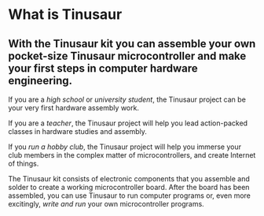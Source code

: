 # What is Tinusaur 

## With the Tinusaur kit you can assemble your own pocket-size Tinusaur microcontroller and make your first steps in computer hardware engineering.

If you are a _high school_ or _university student_, the Tinusaur project can be your very first hardware assembly work.

If you are a _teacher_, the Tinusaur project will help you lead action-packed classes in hardware studies and assembly.

If you _run a hobby club_, the Tinusaur project will help you immerse your club members in the complex matter of microcontrollers, and create Internet of things.

The Tinusaur kit consists of electronic components that you assemble and solder to create a working microcontroller board. After the board has been assembled, you can use Tinusaur to run computer programs or, even more excitingly, _write and run_ your own microcontroller programs.
